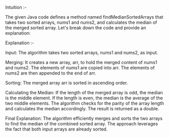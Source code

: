 Intuition :-

The given Java code defines a method named findMedianSortedArrays that takes two sorted arrays, nums1 and nums2, and calculates the median of the merged sorted array.
Let's break down the code and provide an explanation:

Explanation :-

Input:
The algorithm takes two sorted arrays, nums1 and nums2, as input.

Merging:
It creates a new array, arr, to hold the merged content of nums1 and nums2.
The elements of nums1 are copied into arr.
The elements of nums2 are then appended to the end of arr.

Sorting:
The merged array arr is sorted in ascending order.

Calculating the Median:
If the length of the merged array is odd, the median is the middle element.
If the length is even, the median is the average of the two middle elements.
The algorithm checks for the parity of the array length and calculates the median accordingly.
The result is returned as a double.

Final Explanation:
The algorithm efficiently merges and sorts the two arrays to find the median of the combined sorted array.
The approach leverages the fact that both input arrays are already sorted.
